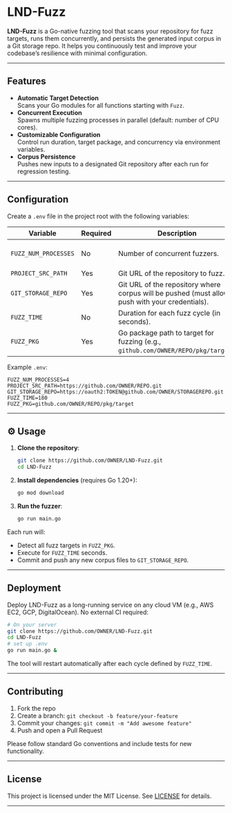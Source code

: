 
# LND-Fuzz

**LND-Fuzz** is a Go-native fuzzing tool that scans your repository for fuzz targets, runs them concurrently, and persists the generated input corpus in a Git storage repo. It helps you continuously test and improve your codebase’s resilience with minimal configuration.

---

##  Features

- **Automatic Target Detection**  
  Scans your Go modules for all functions starting with `Fuzz`.
- **Concurrent Execution**  
  Spawns multiple fuzzing processes in parallel (default: number of CPU cores).
- **Customizable Configuration**  
  Control run duration, target package, and concurrency via environment variables.
- **Corpus Persistence**  
  Pushes new inputs to a designated Git repository after each run for regression testing.

---

## Configuration

Create a `.env` file in the project root with the following variables:

| Variable              | Required | Description                                                                                       | Default                   |
|-----------------------|----------|---------------------------------------------------------------------------------------------------|---------------------------|
| `FUZZ_NUM_PROCESSES`  | No       | Number of concurrent fuzzers.                                                                      | CPU core count            |
| `PROJECT_SRC_PATH`    | Yes      | Git URL of the repository to fuzz.                                                                | —                         |
| `GIT_STORAGE_REPO`    | Yes      | Git URL of the repository where corpus will be pushed (must allow push with your credentials).    | —                         |
| `FUZZ_TIME`           | No       | Duration for each fuzz cycle (in seconds).                                                        | `120`                     |
| `FUZZ_PKG`            | Yes      | Go package path to target for fuzzing (e.g., `github.com/OWNER/REPO/pkg/target`).                 | —                         |

Example `.env`:

```env
FUZZ_NUM_PROCESSES=4
PROJECT_SRC_PATH=https://github.com/OWNER/REPO.git
GIT_STORAGE_REPO=https://oauth2:TOKEN@github.com/OWNER/STORAGEREPO.git
FUZZ_TIME=180
FUZZ_PKG=github.com/OWNER/REPO/pkg/target
```

---

## ⚙️ Usage

1. **Clone the repository**:
   ```bash
   git clone https://github.com/OWNER/LND-Fuzz.git
   cd LND-Fuzz
   ```
2. **Install dependencies** (requires Go 1.20+):
   ```bash
   go mod download
   ```
3. **Run the fuzzer**:
   ```bash
   go run main.go
   ```

Each run will:
- Detect all fuzz targets in `FUZZ_PKG`.
- Execute for `FUZZ_TIME` seconds.
- Commit and push any new corpus files to `GIT_STORAGE_REPO`.

---

##  Deployment

Deploy LND-Fuzz as a long-running service on any cloud VM (e.g., AWS EC2, GCP, DigitalOcean). No external CI required:

```bash
# On your server
git clone https://github.com/OWNER/LND-Fuzz.git
cd LND-Fuzz
# set up .env
go run main.go &
```

The tool will restart automatically after each cycle defined by `FUZZ_TIME`.

---

##  Contributing

1. Fork the repo
2. Create a branch: `git checkout -b feature/your-feature`
3. Commit your changes: `git commit -m "Add awesome feature"`
4. Push and open a Pull Request

Please follow standard Go conventions and include tests for new functionality.

---

##  License

This project is licensed under the MIT License. See [LICENSE](LICENSE) for details.

---


